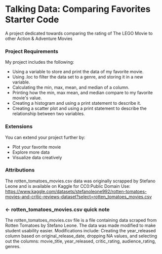 # Talking Data: Comparing Favorites Starter Code

A project dedicated towards comparing the rating of The LEGO Movie to other Action & Adventure Movies

### Project Requirements

My project includes the following:

- Using a variable to store and print the data of my favorite movie.
- Using .loc to filter the data set to a genre, and storing it in a new variable.
- Calculating the min, max, mean, and median of a column.
- Printing how the min, max mean, and median compare to my favorite movie's value.
- Creating a histogram and using a print statement to describe it.
- Creating a scatter plot and using a print statement to describe the relationship between two variables.

### Extensions

You can extend your project further by:

- Plot your favorite movie
- Explore more data
- Visualize data creatively

### Attributions

The rotten_tomatoes_movies.csv data was originally scrapped by Stefano Leone and is available on Kaggle for CC0:Public Domain Use: https://www.kaggle.com/datasets/stefanoleone992/rotten-tomatoes-movies-and-critic-reviews-dataset?select=rotten_tomatoes_movies.csv

### ← rotten_tomatoes_movies.csv quick note

The rotten_tomatoes_movies.csv file is a file containing data scraped from Rotten Tomatoes by Stefano Leone. The data was made modified to make student usability easier. Modifications include: Creating the year_released column based on original_release_date, dropping NA values, and selecting out the columns: movie_title, year_released, critic_rating, audience_rating, genres.
